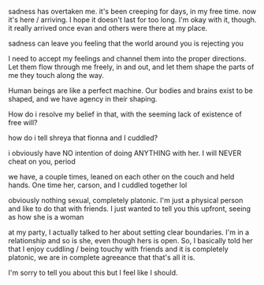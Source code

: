 
sadness has overtaken me. it's been creeping for days, in my free time. now it's here / arriving. I hope it doesn't last for too long. I'm okay with it, though. it really arrived once evan and others were there at my place.

sadness can leave you feeling that the world around you is rejecting you

I need to accept my feelings and channel them into the proper directions. Let them flow through me freely, in and out, and let them shape the parts of me they touch along the way.


Human beings are like a perfect machine. Our bodies and brains exist to be shaped, and we have agency in their shaping. 

How do i resolve my belief in that, with the seeming lack of existence of free will?






how do i tell shreya that fionna and I cuddled?

i obviously have NO intention of doing ANYTHING with her. I will NEVER cheat on you, period

we have, a couple times, leaned on each other on the couch and held hands. One time her, carson, and I cuddled together lol

obviously nothing sexual, completely platonic. I'm just a physical person and like to do that with friends. I just wanted to tell you this upfront, seeing as how she is a woman

at my party, I actually talked to her about setting clear boundaries. I'm in a relationship and so is she, even though hers is open. So, I basically told her that I enjoy cuddling / being touchy with friends and it is completely platonic, we are in complete agreeance that that's all it is.

I'm sorry to tell you about this but I feel like I should.

